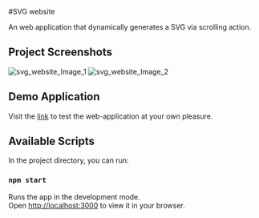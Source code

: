 #SVG website

An web application that dynamically generates a SVG via scrolling action. 

## Project Screenshots
![svg_website_Image_1](https://i.postimg.cc/Bn5NfMwr/Screenshot-1.png)
![svg_website_Image_2](https://i.postimg.cc/59FRkqbV/Screenshot-2.png)

## Demo Application
Visit the [link](https://svg-website.vercel.app/) to test the web-application at your own pleasure.

## Available Scripts
In the project directory, you can run:

### `npm start`

Runs the app in the development mode.\
Open [http://localhost:3000](http://localhost:3000) to view it in your browser.
